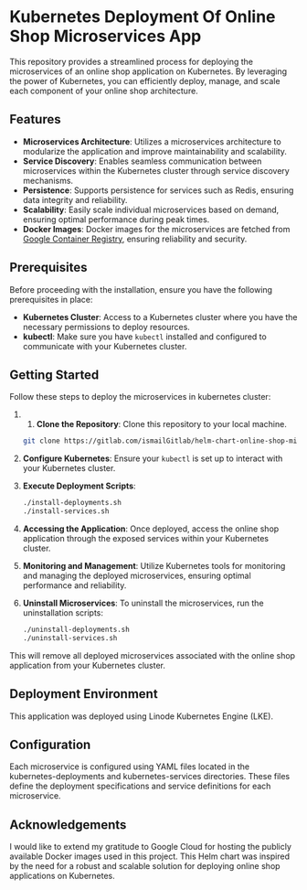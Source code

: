 # Kubernetes Deployment Of Online Shop Microservices App

This repository provides a streamlined process for deploying the microservices of an online shop application on Kubernetes. By leveraging the power of Kubernetes, you can efficiently deploy, manage, and scale each component of your online shop architecture.

## Features

- **Microservices Architecture**: Utilizes a microservices architecture to modularize the application and improve maintainability and scalability.
- **Service Discovery**: Enables seamless communication between microservices within the Kubernetes cluster through service discovery mechanisms.
- **Persistence**: Supports persistence for services such as Redis, ensuring data integrity and reliability.
- **Scalability**: Easily scale individual microservices based on demand, ensuring optimal performance during peak times.
- **Docker Images**: Docker images for the microservices are fetched from [Google Container Registry](https://console.cloud.google.com/gcr/images/google-samples/GLOBAL/microservices-demo), ensuring reliability and security.

## Prerequisites
Before proceeding with the installation, ensure you have the following prerequisites in place:

- **Kubernetes Cluster**: Access to a Kubernetes cluster where you have the necessary permissions to deploy resources.
- **kubectl**: Make sure you have `kubectl` installed and configured to communicate with your Kubernetes cluster.

## Getting Started
Follow these steps to deploy the microservices in kubernetes cluster:

1. 1. **Clone the Repository**: Clone this repository to your local machine.

   ```bash
   git clone https://gitlab.com/ismailGitlab/helm-chart-online-shop-microservices-application.git
   ```

2. **Configure Kubernetes**: Ensure your `kubectl` is set up to interact with your Kubernetes cluster.

3. **Execute Deployment Scripts**:

    ```bash
    ./install-deployments.sh
    ./install-services.sh
    ```

4. **Accessing the Application**: Once deployed, access the online shop application through the exposed services within your Kubernetes cluster.

5. **Monitoring and Management**: Utilize Kubernetes tools for monitoring and managing the deployed microservices, ensuring optimal performance and reliability.

6. **Uninstall Microservices**: To uninstall the microservices, run the uninstallation scripts:

    ```bash
    ./uninstall-deployments.sh
    ./uninstall-services.sh
    ```
This will remove all deployed microservices associated with the online shop application from your Kubernetes cluster.

## Deployment Environment
This application was deployed using Linode Kubernetes Engine (LKE).

## Configuration
Each microservice is configured using YAML files located in the kubernetes-deployments and kubernetes-services directories. These files define the deployment specifications and service definitions for each microservice.

## Acknowledgements
I would like to extend my gratitude to Google Cloud for hosting the publicly available Docker images used in this project. This Helm chart was inspired by the need for a robust and scalable solution for deploying online shop applications on Kubernetes.